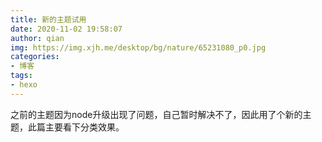 ```yaml
---
title: 新的主题试用
date: 2020-11-02 19:58:07
author: qian
img: https://img.xjh.me/desktop/bg/nature/65231080_p0.jpg
categories:
- 博客
tags:
- hexo
---
```


  之前的主题因为node升级出现了问题，自己暂时解决不了，因此用了个新的主题，此篇主要看下分类效果。